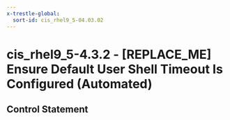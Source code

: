 ```yaml
---
x-trestle-global:
  sort-id: cis_rhel9_5-04.03.02
---
```


# cis_rhel9_5-4.3.2 - \[REPLACE_ME\] Ensure Default User Shell Timeout Is Configured (Automated)

## Control Statement
